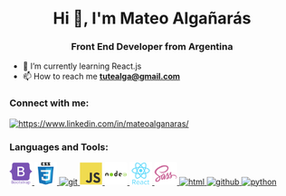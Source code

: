<h1 align="center">Hi 👋, I'm Mateo Algañarás</h1>
<h3 align="center">Front End Developer from Argentina</h3>

- 🌱 I’m currently learning React.js
- 📫 How to reach me **tutealga@gmail.com**

<h3 align="left">Connect with me:</h3>
<p align="left">
<a href="https://linkedin.com/in/mateoalganaras/" target="blank"><img align="center" src="https://raw.githubusercontent.com/rahuldkjain/github-profile-readme-generator/master/src/images/icons/Social/linked-in-alt.svg" alt="https://www.linkedin.com/in/mateoalganaras/" height="30" width="40" /></a>
</p>

<h3 align="left">Languages and Tools:</h3>
<p align="left"> <a href="https://getbootstrap.com" target="_blank"> <img src="https://raw.githubusercontent.com/devicons/devicon/master/icons/bootstrap/bootstrap-plain-wordmark.svg" alt="bootstrap" width="40" height="40"/> </a> <a href="https://www.w3schools.com/css/" target="_blank"> <img src="https://raw.githubusercontent.com/devicons/devicon/master/icons/css3/css3-original-wordmark.svg" alt="css3" width="40" height="40"/> </a> <a href="https://git-scm.com/" target="_blank"> <img src="https://www.vectorlogo.zone/logos/git-scm/git-scm-icon.svg" alt="git" width="40" height="40"/> </a> <a href="https://developer.mozilla.org/en-US/docs/Web/JavaScript" target="_blank"> <img src="https://raw.githubusercontent.com/devicons/devicon/master/icons/javascript/javascript-original.svg" alt="javascript" width="40" height="40"/> </a> <a href="https://nodejs.org" target="_blank"> <img src="https://raw.githubusercontent.com/devicons/devicon/master/icons/nodejs/nodejs-original-wordmark.svg" alt="nodejs" width="40" height="40"/></a><a href="https://reactjs.org/" target="_blank"> <img src="https://raw.githubusercontent.com/devicons/devicon/master/icons/react/react-original-wordmark.svg" alt="react" width="40" height="40"/> </a> <a href="https://sass-lang.com" target="_blank"> <img src="https://raw.githubusercontent.com/devicons/devicon/master/icons/sass/sass-original.svg" alt="sass" width="40" height="40"/> </a><a href="https://www.w3schools.com/html/" target="_blank"> <img src="https://i.blogs.es/bc08e5/html5_logo_256/1366_2000.webp" alt="html" width="40" height="40"/> </a><a href="https://github.com/" target="_blank"> <img src="https://www.drk.com.ar/2021/08/github.svg.png" alt="github" width="40" height="40"/> </a><a href="https://www.python.org/" target="_blank"> <img src="https://eduzen.com.ar/static/blog/img/python-banner.731f89404244.png" alt="python" width="40" height="40"/> </a>


</p>
